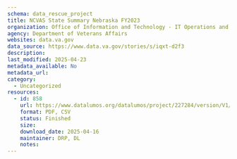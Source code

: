 ```yaml
---
schema: data_rescue_project 
title: NCVAS State Summary Nebraska FY2023
organization: Office of Information and Technology - IT Operations and Services (ITOPS)
agency: Department of Veterans Affairs
websites: data.va.gov
data_source: https://www.data.va.gov/stories/s/iqxt-d2f3
description: 
last_modified: 2025-04-23
metadata_available: No
metadata_url: 
category:
  - Uncategorized
resources:
  - id: 858
    url: https://www.datalumos.org/datalumos/project/227284/version/V1/view
    format: PDF, CSV
    status: Finished
    size: 
    download_date: 2025-04-16
    maintainer: DRP, DL
    notes: 
---
```

